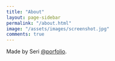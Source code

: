 ```yaml
---
title: "About"
layout: page-sidebar
permalink: "/about.html"
image: "/assets/images/screenshot.jpg"
comments: true
---
```

Made by Seri [@porfolio](https://sites.google.com/snu.ac.kr/sally20921porfolio).
